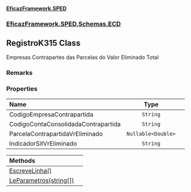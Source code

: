 #### [EficazFramework.SPED](EficazFrameworkSPED.md 'EficazFramework SPED')
### [EficazFramework.SPED.Schemas.ECD](EficazFramework.SPED.Schemas.ECD.md 'EficazFramework.SPED.Schemas.ECD')

## RegistroK315 Class

Empresas Contrapartes das Parcelas do Valor Eliminado Total

### Remarks
### Properties

| Name | Type | |
| :--- | :---: | :--- |
| CodigoEmpresaContrapartida | `String` |  |
| CodigoContaConsolidadaContrapartida | `String` |  |
| ParcelaContrapartidaVrEliminado | `Nullable<Double>` |  |
| IndicadorSitVrEliminado | `String` |  |

| Methods | |
| :--- | :--- |
| [EscreveLinha()](EficazFramework.SPED.Schemas.ECD/RegistroK315/EscreveLinha().md 'EficazFramework.SPED.Schemas.ECD.RegistroK315.EscreveLinha()') | |
| [LeParametros(string[])](EficazFramework.SPED.Schemas.ECD/RegistroK315/LeParametros(string[]).md 'EficazFramework.SPED.Schemas.ECD.RegistroK315.LeParametros(string[])') | |
